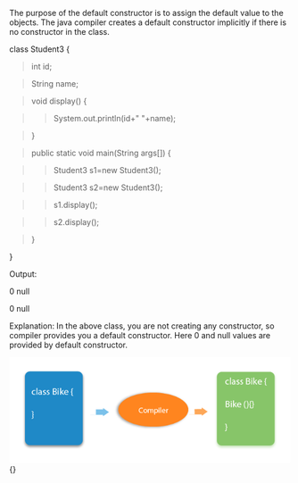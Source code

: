 The purpose of the default constructor is to assign the default value to
the objects. The java compiler creates a default constructor implicitly
if there is no constructor in the class.

class Student3 {

> int id;

> String name;

> void display() {

> > System.out.println(id+\" \"+name);

> }

> public static void main(String args\[\]) {

> > Student3 s1=new Student3();

> > Student3 s2=new Student3();

> > s1.display();

> > s2.display();

> }

}

Output:

0 null

0 null

Explanation: In the above class, you are not creating any constructor,
so compiler provides you a default constructor. Here 0 and null values
are provided by default constructor.

![Java default constructor](image54.png){}